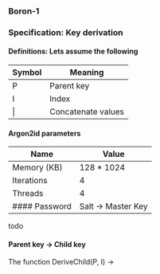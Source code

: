### Boron-1
### Specification: Key derivation
#### Definitions: Lets assume the following
| Symbol | Meaning            |
|--------|--------------------|
| P      | Parent key         |
| I      | Index              |
| \|     | Concatenate values |
#### Argon2id parameters
| Name          | Value         |
| ------------- | ------------- |
| Memory (KB)   | 128 * 1024    |
| Iterations    | 4             |
| Threads       | 4             |
#### Password | Salt &rarr; Master Key
todo
#### Parent key &rarr; Child key
The function DeriveChild(P, I) &rarr; 
